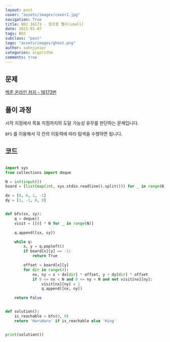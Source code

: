 ```yaml
---
layout: post
cover: "assets/images/cover2.jpg"
navigation: True
title: BOJ 16173 - 점프왕 쩰리(small)
date: 2021-01-07
tags: BOJ
subclass: "post"
logo: "assets/images/ghost.png"
author: sohnjunior
categories: algorithm
comments: true
---
```


## 문제

[백준 온라인 저지 - 16173번](https://www.acmicpc.net/problem/16173)

## 풀이 과정

시작 지점에서 목표 지점까지의 도달 가능성 유무를 판단하는 문제입니다.

`BFS` 를 이용해서 각 칸의 이동력에 따라 탐색을 수행하면 됩니다.

## 코드

```python

import sys
from collections import deque

N = int(input())
board = [list(map(int, sys.stdin.readline().split())) for _ in range(N)]

dx = [0, 0, 1, -1]
dy = [1, -1, 0, 0]


def bfs(sx, sy):
    q = deque()
    visit = [[0] * N for _ in range(N)]

    q.append([sx, sy])

    while q:
        x, y = q.popleft()
        if board[x][y] == -1:
            return True

        offset = board[x][y]
        for dir in range(4):
            nx, ny = x + dx[dir] * offset, y + dy[dir] * offset
            if 0 <= nx < N and 0 <= ny < N and not visit[nx][ny]:
                visit[nx][ny] = 1
                q.append([nx, ny])

    return False


def solution():
    is_reachable = bfs(0, 0)
    return 'HaruHaru' if is_reachable else 'Hing'


print(solution())

```
